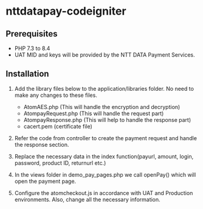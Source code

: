 # nttdatapay-codeigniter

## Prerequisites
- PHP 7.3 to 8.4
- UAT MID and keys will be provided by the NTT DATA Payment Services.

## Installation
1. Add the library files below to the application/libraries folder. No need to make any changes to these files.
    - AtomAES.php (This will handle the encryption and decryption)
    - AtompayRequest.php (This will handle the request part)
    - AtompayResponse.php (This will help to handle the response part)
    - cacert.pem (certificate file)

2. Refer the code from controller to create the payment request and handle the response section.

3. Replace the necessary data in the index function(payurl, amount, login, password, product ID, returnurl etc.)

4. In the views folder in demo_pay_pages.php we call openPay() which will open the payment page.

5. Configure the atomcheckout.js in accordance with UAT and Production environments. Also, change all the necessary information.

